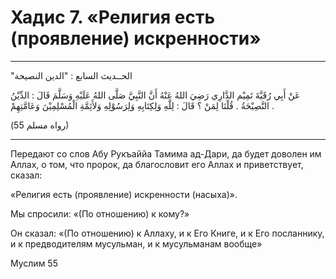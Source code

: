
<h1 class="hadith-header">Хадис 7. «Религия есть (проявление) искренности»</h1>

<hr>

<p class="arabic-text">"الحــديث السابع : "الدين النصيحة</p>
 
<p class="arabic-text">
عَنْ أَبِي رُقَيَّةَ تَمِيْم الدَّارِي رَضِيَ اللهُ عَنْهُ أَنَّ النَّبِيَّ صَلَّى اللهُ عَلَيْهِ وَسَلَّمَ قَالَ : 
الدِّيْنُ النَّصِيْحَةُ .
 قُلْنَا لِمَنْ ؟
 قَالَ : لِلَّهِ وَلِكِتَابِهِ وَلِرَسُوْلِهِ وَلأَئِمَّةِ الْمُسْلِمِيْنَ وَعَامَّتِهِمْ . 
</p>

<p class="arabic-subtext">
(رواه مسلم 55)
</p>
 
<hr>


<p class="russian-text">
Передают со слов Абу Рукъаййа Тамима ад-Дари, да будет доволен им Аллах, о том, что пророк, да благословит его Аллах и приветствует, сказал:
</p>

<p class="russian-text">«Религия есть (проявление) искренности (насыха)».</p> 
<p class="russian-text">Мы спросили: «(По отношению) к кому?»</p>

<p class="russian-text">Он сказал: «(По отношению) к Аллаху, и к Его Книге, и к Его посланнику, и к предводителям мусульман, и к мусульманам вообще»</p> 

<p class="russian-subtext">Муслим 55</p>